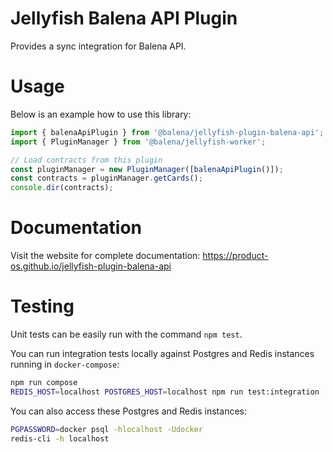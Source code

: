 # Jellyfish Balena API Plugin

Provides a sync integration for Balena API.

# Usage

Below is an example how to use this library:

```typescript
import { balenaApiPlugin } from '@balena/jellyfish-plugin-balena-api';
import { PluginManager } from '@balena/jellyfish-worker';

// Load contracts from this plugin
const pluginManager = new PluginManager([balenaApiPlugin()]);
const contracts = pluginManager.getCards();
console.dir(contracts);
```

# Documentation

Visit the website for complete documentation: https://product-os.github.io/jellyfish-plugin-balena-api

# Testing

Unit tests can be easily run with the command `npm test`.

You can run integration tests locally against Postgres and Redis instances running in `docker-compose`:
```bash
npm run compose
REDIS_HOST=localhost POSTGRES_HOST=localhost npm run test:integration
```

You can also access these Postgres and Redis instances:
```bash
PGPASSWORD=docker psql -hlocalhost -Udocker
redis-cli -h localhost
```
